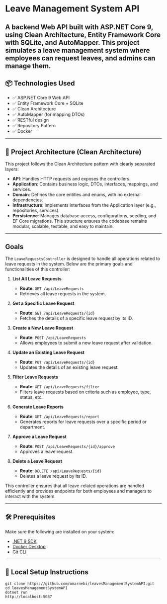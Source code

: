 # Leave Management System API

A backend Web API built with **ASP.NET Core 9**, using **Clean Architecture**, Entity Framework Core with SQLite, and AutoMapper.
This project simulates a leave management system where employees can request leaves, and admins can manage them.
---
## 📦 Technologies Used

- ✅ ASP.NET Core 9 Web API
- ✅ Entity Framework Core + SQLite
- ✅ Clean Architecture
- ✅ AutoMapper (for mapping DTOs)
- ✅ RESTful design
- ✅ Repository Pattern
- ✅ Docker
---
## 🧱 Project Architecture (Clean Architecture)

This project follows the Clean Architecture pattern with clearly separated layers:

- **API**: Handles HTTP requests and exposes the controllers.
- **Application**: Contains business logic, DTOs, interfaces, mappings, and services.
- **Domain**: Defines the core entities and enums, with no external dependencies.
- **Infrastructure**: Implements interfaces from the Application layer (e.g., repositories, services).
- **Persistence**: Manages database access, configurations, seeding, and EF Core migrations.
This structure ensures the codebase remains modular, scalable, testable, and easy to maintain.

---
## Goals

The `LeaveRequestsController` is designed to handle all operations related to leave requests in the system. Below are the primary goals and functionalities of this controller:

1. **List All Leave Requests**  
   - **Route**: `GET /api/LeaveRequests`  
   - Retrieves all leave requests in the system.

2. **Get a Specific Leave Request**  
   - **Route**: `GET /api/LeaveRequests/{id}`  
   - Fetches the details of a specific leave request by its ID.

3. **Create a New Leave Request**  
   - **Route**: `POST /api/LeaveRequests`  
   - Allows employees to submit a new leave request after validation.

4. **Update an Existing Leave Request**  
   - **Route**: `PUT /api/LeaveRequests/{id}`  
   - Updates the details of an existing leave request.

5. **Filter Leave Requests**  
   - **Route**: `GET /api/LeaveRequests/filter`  
   - Filters leave requests based on criteria such as employee, type, status, etc.

6. **Generate Leave Reports**  
   - **Route**: `GET /api/LeaveRequests/report`  
   - Generates reports for leave requests over a specific period or department.

7. **Approve a Leave Request**  
   - **Route**: `POST /api/LeaveRequests/{id}/approve`  
   - Approves a leave request.

8. **Delete a Leave Request**  
   - **Route**: `DELETE /api/LeaveRequests/{id}`  
   - Deletes a leave request by its ID.

This controller ensures that all leave-related operations are handled efficiently and provides endpoints for both employees and managers to interact with the system.

---
## 🛠️ Prerequisites

Make sure the following are installed on your system:

- [.NET 9 SDK](https://dotnet.microsoft.com/download/dotnet/9.0)
- [Docker Desktop](https://www.docker.com/products/docker-desktop)
- Git CLI
---

## 🚀 Local Setup Instructions
```shell
git clone https://github.com/omarnebi/leavesManagementSystemAPI.git
cd leavesManagementSystemAPI
dotnet run
http://localhost:5087
```








